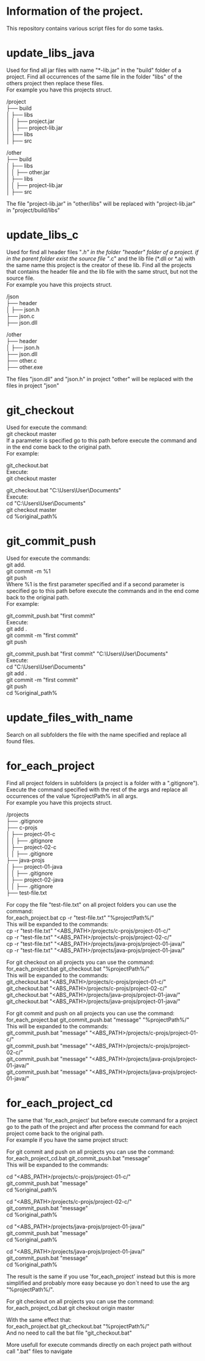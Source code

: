 # Information of the project.
This repository contains various script files for do some tasks.  

# update_libs_java
Used for find all jar files with name "*-lib.jar" in the "build" folder of a project.
Find all occurrences of the same file in the folder "libs" of the others project then replace these files.  
For example you have this projects struct.

/project  
├── build  
│   ├── libs  
│   │   ├── project.jar  
│   │   ├── project-lib.jar  
│   ├── libs  
│   ├── src  

/other  
├── build  
│   ├── libs  
│   │   ├── other.jar  
│   ├── libs  
│   │   ├── project-lib.jar  
│   ├── src  

The file "project-lib.jar" in "other/libs" will be replaced with "project-lib.jar" in "project/build/libs"


# update_libs_c
Used for find all header files "*.h" in the folder "header" folder of a project.
if in the parent folder exist the source file "*.c" and the lib file (*.dll or *.a) with the same name
this project is the creator of these lib.
Find all the projects that contains the header file and the lib file with the same struct, but not the source file.  
For example you have this projects struct.

/json  
├── header  
│   ├── json.h  
├── json.c  
├── json.dll  

/other  
├── header  
│   ├── json.h  
├── json.dll  
├── other.c  
├── other.exe  

The files "json.dll" and "json.h" in project "other" will be replaced with the files in project "json"


# git_checkout
Used for execute the command:  
git checkout master  
If a parameter is specified
go to this path before execute the command and in the end come back to the original path.  
For example:

git_checkout.bat  
Execute:  
git checkout master  

git_checkout.bat "C:\Users\User\Documents"  
Execute:  
cd "C:\Users\User\Documents"  
git checkout master  
cd %original_path%


# git_commit_push
Used for execute the commands:  
git add.  
git commit -m %1  
git push  
Where %1 is the first parameter specified and if a second parameter is specified
go to this path before execute the commands and in the end come back to the original path.  
For example:

git_commit_push.bat "first commit"  
Execute:  
git add .  
git commit -m "first commit"  
git push  

git_commit_push.bat "first commit" "C:\Users\User\Documents"  
Execute:  
cd "C:\Users\User\Documents"  
git add .  
git commit -m "first commit"  
git push  
cd %original_path%


# update_files_with_name
Search on all subfolders the file with the name specified and replace all found files.


# for_each_project
Find all project folders in subfolders (a project is a folder with a ".gitignore").
Execute the command specified with the rest of the args and replace all occurrences of the value %projectPath% in all args.  
For example you have this projects struct.

/projects  
├── .gitignore  
├── c-projs  
│   ├── project-01-c  
│   │   ├── .gitignore  
│   ├── project-02-c  
│   │   ├── .gitignore  
├── java-projs  
│   ├── project-01-java  
│   │   ├── .gitignore  
│   ├── project-02-java  
│   │   ├── .gitignore  
├── test-file.txt  

For copy the file "test-file.txt" on all project folders you can use the command:  
for_each_project.bat cp -r "test-file.txt" "%projectPath%/"  
This will be expanded to the commands:  
cp -r "test-file.txt" "<ABS_PATH>/projects/c-projs/project-01-c/"  
cp -r "test-file.txt" "<ABS_PATH>/projects/c-projs/project-02-c/"  
cp -r "test-file.txt" "<ABS_PATH>/projects/java-projs/project-01-java/"  
cp -r "test-file.txt" "<ABS_PATH>/projects/java-projs/project-01-java/"  

For git checkout on all projects you can use the command:  
for_each_project.bat git_checkout.bat "%projectPath%/"  
This will be expanded to the commands:  
git_checkout.bat "<ABS_PATH>/projects/c-projs/project-01-c/"  
git_checkout.bat "<ABS_PATH>/projects/c-projs/project-02-c/"  
git_checkout.bat "<ABS_PATH>/projects/java-projs/project-01-java/"  
git_checkout.bat "<ABS_PATH>/projects/java-projs/project-01-java/"  

For git commit and push on all projects you can use the command:  
for_each_project.bat git_commit_push.bat "message" "%projectPath%/"  
This will be expanded to the commands:  
git_commit_push.bat "message" "<ABS_PATH>/projects/c-projs/project-01-c/"  
git_commit_push.bat "message" "<ABS_PATH>/projects/c-projs/project-02-c/"  
git_commit_push.bat "message" "<ABS_PATH>/projects/java-projs/project-01-java/"  
git_commit_push.bat "message" "<ABS_PATH>/projects/java-projs/project-01-java/"  


# for_each_project_cd
The same that 'for_each_project' but before execute command for a project go to the path of the project
and after process the command for each project come back to the original path.  
For example if you have the same project struct:

For git commit and push on all projects you can use the command:  
for_each_project_cd.bat git_commit_push.bat "message"  
This will be expanded to the commands:  

cd "<ABS_PATH>/projects/c-projs/project-01-c/"  
git_commit_push.bat "message"  
cd %original_path%  

cd "<ABS_PATH>/projects/c-projs/project-02-c/"  
git_commit_push.bat "message"  
cd %original_path%  

cd "<ABS_PATH>/projects/java-projs/project-01-java/"  
git_commit_push.bat "message"  
cd %original_path%  

cd "<ABS_PATH>/projects/java-projs/project-01-java/"  
git_commit_push.bat "message"  
cd %original_path%  

The result is the same if you use 'for_each_project' instead but this is more simplified and probably more easy
because yo don´t
need to use the arg "%projectPath%/".

For git checkout on all projects you can use the command:  
for_each_project_cd.bat git checkout origin master  

With the same effect that:  
for_each_project.bat git_checkout.bat "%projectPath%/"  
And no need to call the bat file "git_checkout.bat"  

More usefull for execute commands directly on each project path without call ".bat" files to navigate  
